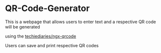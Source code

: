 # QR-Code-Generator
This is a webpage that allows users to enter text and a respective QR code will be generated 

using the [techiediaries/ngx-qrcode](https://www.npmjs.com/package/@techiediaries/ngx-qrcode)

Users can save and print respective QR codes 
